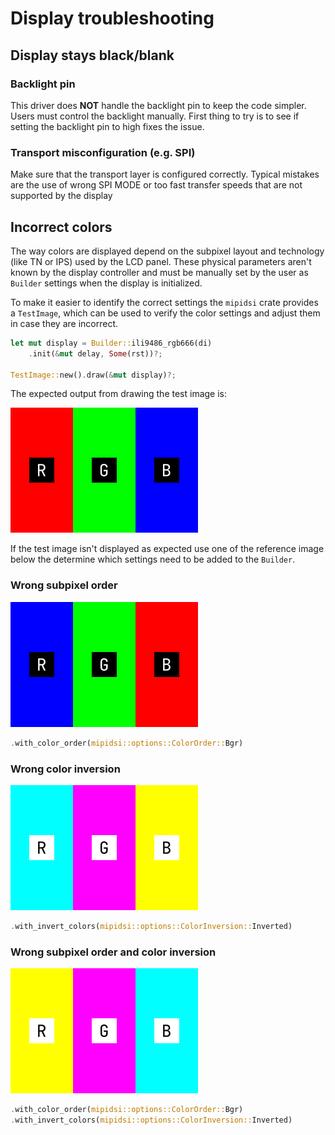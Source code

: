 # Display troubleshooting

## Display stays black/blank

### Backlight pin

This driver does **NOT** handle the backlight pin to keep the code simpler. Users must control the backlight manually. First thing to try is to see if setting the backlight pin to high fixes the issue.

### Transport misconfiguration (e.g. SPI)

Make sure that the transport layer is configured correctly. Typical mistakes are the use of wrong SPI MODE or too fast transfer speeds that are not supported by the display

## Incorrect colors

The way colors are displayed depend on the subpixel layout and technology (like TN or IPS) used by the LCD panel. These physical parameters aren't known by the display controller and must be manually set by the user as `Builder` settings when the display is initialized.

To make it easier to identify the correct settings the `mipidsi` crate provides a `TestImage`, which can be used to verify the color settings and adjust them in case they are incorrect.

```rust
let mut display = Builder::ili9486_rgb666(di)
    .init(&mut delay, Some(rst))?;

TestImage::new().draw(&mut display)?;
```

The expected output from drawing the test image is:

![Correct colors](colors_correct.svg)

If the test image isn't displayed as expected use one of the reference image below the determine which settings need to be added to the `Builder`.

### Wrong subpixel order

![Wrong subpixel order](colors_wrong_subpixel_order.svg)

```rust
.with_color_order(mipidsi::options::ColorOrder::Bgr)
```

### Wrong color inversion

![Wrong color inversion](colors_wrong_color_inversion.svg)

```rust
.with_invert_colors(mipidsi::options::ColorInversion::Inverted)
```

### Wrong subpixel order and color inversion

![Wrong subpixel order and color inversion](colors_both_wrong.svg)

```rust
.with_color_order(mipidsi::options::ColorOrder::Bgr)
.with_invert_colors(mipidsi::options::ColorInversion::Inverted)
```